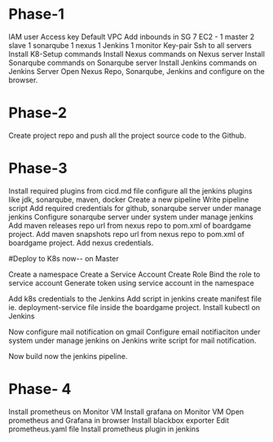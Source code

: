 # Phase-1

IAM user
Access key
Default VPC
Add inbounds in SG
7 EC2 - 1 master 2 slave 1 sonarqube 1 nexus 1 Jenkins 1 monitor
Key-pair
Ssh to all servers 
Install K8-Setup commands
Install Nexus commands on Nexus server 
Install Sonarqube commands on Sonarqube server
Install Jenkins commands on Jenkins Server
Open Nexus Repo, Sonarqube, Jenkins and configure on the browser.

# Phase-2

Create project repo and push all the project source code to the Github.

# Phase-3

Install required plugins from cicd.md file
configure all the jenkins plugins like jdk, sonarqube, maven, docker
Create a new pipeline
Write pipeline script
Add required credentials for github, sonarqube server under manage jenkins
Configure sonarqube server under system under manage jenkins
Add maven releases repo url from nexus repo to pom.xml of boardgame project.
Add maven snapshots repo url from  nexus repo to pom.xml of boardgame project.
Add nexus credentials.

#Deploy to K8s now-- on Master

Create a namespace
Create a Service Account 
Create Role
Bind the role to service account
Generate token using service account in the namespace


Add k8s credentials to the Jenkins
Add script in jenkins
create manifest file ie. deployment-service file inside the boardgame project.
Install kubectl on Jenkins

Now configure mail notification on gmail
Configure email notifiaciton under system under manage jenkins on Jenkins 
write script for mail notification.

Now build now the jenkins pipeline.


# Phase- 4

Install prometheus on Monitor VM
Install grafana on Monitor VM
Open prometheus and Grafana in browser
Install blackbox exporter
Edit prometheus.yaml file
Install prometheus plugin in jenkins 


